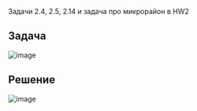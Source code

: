 Задачи 2.4, 2.5, 2.14 и задача про микрорайон в HW2
## Задача

![image](https://user-images.githubusercontent.com/82978703/223046732-ffbfadf3-e825-4c76-a8f2-343190b8a5ee.png)
## Решение

![image](https://user-images.githubusercontent.com/82978703/223055792-2290ac38-b570-4940-9789-136422ad571e.png)
